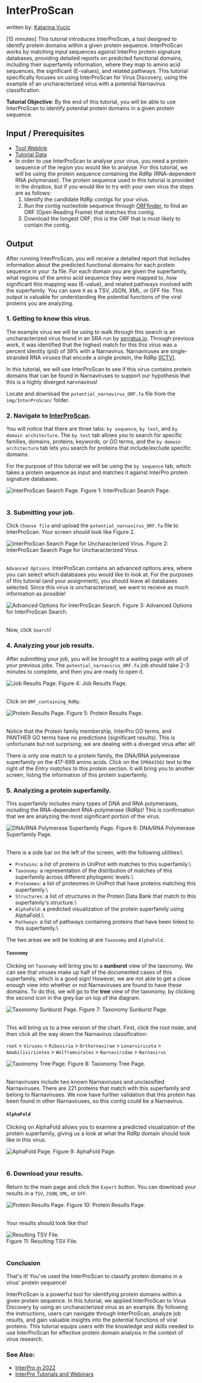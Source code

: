 # InterProScan
written by: [Katarina Vucic](https://github.com/katarinaavucic)

[15 minutes] This tutorial introduces InterProScan, a tool designed to identify protein domains within a given protein sequence. InterProScan works by matching input sequences against InterPro protein signature databases, providing detailed reports on predicted functional domains, including their superfamily information, where they map to amino acid sequences, the significant (E-values), and related pathways. This tutorial specifically focuses on using InterProScan for Virus Discovery, using the example of an uncharacterized virus with a potential Narnavirus classification.

**Tutorial Objective**: By the end of this tutorial, you will be able to use InterProScan to identify potential protein domains in a given protein sequence.

## Input / Prerequisites
- [Tool Weblink](https://www.ebi.ac.uk/interpro/result/InterProScan/)
- [Tutorial Data](img/InterProScan/potential_narnavirus_ORF.fa)
- In order to use InterProScan to analyse your virus, you need a protein sequence of the region you would like to analyse. For this tutorial, we will be using the protein sequence containing the RdRp (RNA-dependent RNA polymerase). The protein sequence used in this tutorial is provided in the dropbox, but if you would like to try with your own virus the steps are as follows:
  1. Identify the candidate RdRp contigs for your virus. 
  2. Run the contig nucleotide sequence through [ORFfinder](https://www.ncbi.nlm.nih.gov/orffinder/), to find an ORF (Open Reading Frame) that matches this contig.
  3. Download the longest ORF; this is the ORF that is most likely to contain the contig. 

## Output

After running InterProScan, you will receive a detailed report that includes information about the predicted functional domains for each protein sequence in your .fa file. For each domain you are given the superfamily, what regions of the amino acid sequence they were mapped to, how significant this mapping was (E-value), and related pathways involved with the superfamily. You can save it as a TSV, JSON, XML, or GFF file. This output is valuable for understanding the potential functions of the viral proteins you are analyzing.

### 1. Getting to know this virus.

The example virus we will be using to walk through this search is an uncharacterized virus found in an SRA run by  [serratus.io](https://serratus.io/). Through previous work, it was identified that the highest match for this this virus was a percent identity (pid) of 39% with a Narnavirus. Narnaviruses are single-stranded RNA viruses that encode a single protein, the RdRp [(ICTV)](https://ictv.global/report_9th/RNApos/Narnaviridae). 

In this tutorial, we will use InterProScan to see if this virus contains protein domains that can be found in Narnaviruses to support our hypothesis that this is a highly diverged narvnavirus!

Locate and download the `potential_narnavirus_ORF.fa` file from the `img/InterProScan/` folder.

### 2. Navigate to [InterProScan](https://www.ebi.ac.uk/interpro/search/sequence/).

You will notice that there are three tabs: `by sequence`, `by text`, and `by domain architecture`. The `by text` tab allows you to search for specific families, domains, proteins, keywords, or GO terms, and the `by domain architecture` tab lets you search for proteins that include/exclude specific domains.

For the purpose of this tutorial we will be using the `by sequence` tab, which takes a protein sequence as input and matches it against InterPro protein signature databases.

![InterProScan Search Page.](img/InterProScan/search_interpro.png)
Figure 1: InterProScan Search Page.\
</br>

### 3. Submitting your job.

Click `Choose file` and upload the `potential_narnavirus_ORF.fa` file to InterProScan. Your screen should look like Figure 2.

![InterProScan Search Page for Uncharacterized Virus.](img/InterProScan/search_interpro_narna.png)
Figure 2: InterProScan Search Page for Uncharacterized Virus.\
</br>

`Advanced Options`: InterProScan contains an advanced options area, where you can select which databases you would like to look at. For the purposes of this tutorial (and your assignment), you should leave all databases selected. Since this virus is uncharacterized, we want to recieve as much information as possible!

![Advanced Options for InterProScan Search.](img/InterProScan/advanced_options.png)
Figure 3: Advanced Options for InterProScan Search.\
</br>

Now, click `Search`!

### 4. Analyzing your job results.

After submitting your job, you will be brought to a waiting page with all of your previous jobs. The `potential_narnavirus_ORF.fa` job should take 2-3 minutes to complete, and then you are ready to open it.

![Job Results Page.](img/InterProScan/job_results.png)
Figure 4: Job Results Page.\
</br>

Click on `ORF_containing_RdRp`.

![Protein Results Page.](img/InterProScan/search_results.png)
Figure 5: Protein Results Page.\
</br>

Notice that the Protein family membership, InterPro GO terms, and PANTHER GO terms have no predictions (significant results). This is unfortunate but not surprising; we are dealing with a diverged virus after all!

There is only one match to a protein family, the DNA/RNA polymerase superfamily on the 417-699 amino acids. Click on the `IPR043502` text to the right of the *Entry matches to this protein* section. It will bring you to another screen, listing the information of this protein superfamily.

### 5. Analyzing a protein superfamily.

This superfamily includes many types of DNA and RNA polymerases, including the RNA-dependent RNA-polymerase (RdRp)! This is confirmation that we are analyzing the most significant portion of the virus.

![DNA/RNA Polymerase Superfamily Page.](img/InterProScan/superfamily.png)
Figure 6: DNA/RNA Polymerase Superfamily Page.\
</br>

There is a side bar on the left of the screen, with the following utilities:\
- `Proteins`: a list of proteins in UniProt with matches to this superfamily.\
- `Taxonomy`: a representation of the distribution of matches of this superfamily across different phylogenic levels.\
- `Proteomes`: a list of proteomes in UniProt that have proteins matching this superfamily.\
- `Structures`: a list of structures in the Protein Data Bank that match to this superfamily's structure.\
- `AlphaFold`: a predicted visualization of the protein superfamily using AlphaFold.\
- `Pathways`: a list of pathways containing proteins that have been linked to this superfamily.\

The two areas we will be looking at are `Taxonomy` and `AlphaFold`.

#### `Taxonomy`

Clicking on `Taxonomy` will bring you to a **sunburst** view of the taxonomy. We can see that viruses make up half of the documented cases of this superfamily, which is a good sign! However, we are not able to get a close enough view into whether or not Narnaviruses are found to have these domains. To do this, we will go to the **tree** view of the taxonomy, by clicking the second icon in the grey bar on top of the diagram.

![Taxonomy Sunburst Page.](img/InterProScan/sunburst_taxonomy.png)
Figure 7: Taxonomy Sunburst Page.\
</br>

This will bring us to a tree version of the chart. First, click the root node, and then click all the way down the Narnavirus classification:

`root` > `Viruses` > `Riboviria` > `Orthornavirae` > `Lenarviricota` > `Amabiliviricetes` > `Wolframvirales` > `Narnaviridae` > `Narnavirus `

![Taxonomy Tree Page.](img/InterProScan/narna_tree_taxonomy.png)
Figure 8: Taxonomy Tree Page.\
</br>

Narnaviruses include two known Narnaviruses and unclassified Narnaviruses. There are 221 proteins that match with this superfamily and belong to Narnaviruses. We now have further validation that this protein has been found in other Narnaviruses, so this contig could be a Narnavirus.

#### `AlphaFold`

Clicking on AlphaFold allows you to examine a predicted visualization of the protein superfamily, giving us a look at what the RdRp domain should look like in this virus.

![AphaFold Page.](img/InterProScan/alphafold.png)
Figure 9: AphaFold Page.\
</br>

### 6. Download your results.

Return to the main page and click the `Export` button. You can download your results in a `TSV`, `JSON`, `XML`, or `GFF`.

![Protein Results Page.](img/InterProScan/export.png)
Figure 10: Protein Results Page.\
</br>

Your results should look like this!

![Resulting TSV File.](img/InterProScan/tsv_output.png)\
Figure 11: Resulting TSV File.\
</br>

### Conclusion

That's it! You've used the InterProScan to classify protein domains in a virus' protein sequence!

InterProScan is a powerful tool for identifying protein domains within a given protein sequence. In this tutorial, we applied InterProScan to Virus Discovery by using an uncharacterized virus as an example. By following the instructions, users can navigate through InterProScan, analyze job results, and gain valuable insights into the potential functions of viral proteins. This tutorial equips users with the knowledge and skills needed to use InterProScan for effective protein domain analysis in the context of virus research.

### See Also:

- [InterPro in 2022](https://academic.oup.com/nar/article/51/D1/D418/6814474)
- [InterPro Tutorials and Webinars](https://www.ebi.ac.uk/interpro/help/tutorial/)
